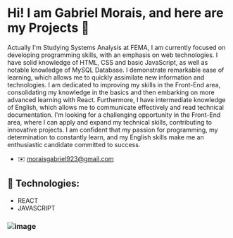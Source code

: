 # Hi! I am Gabriel Morais, and here are my Projects  👋

Actually I'm Studying Systems Analysis at FEMA, I am currently focused on developing programming skills, with an emphasis on web technologies. I have solid knowledge of HTML, CSS and basic JavaScript, as well as notable knowledge of MySQL Database.
I demonstrate remarkable ease of learning, which allows me to quickly assimilate new information and technologies. I am dedicated to improving my skills in the Front-End area, consolidating my knowledge in the basics and then embarking on more advanced learning with React.
Furthermore, I have intermediate knowledge of English, which allows me to communicate effectively and read technical documentation. I'm looking for a challenging opportunity in the Front-End area, where I can apply and expand my technical skills, contributing to innovative projects. I am confident that my passion for programming, my determination to constantly learn, and my English skills make me an enthusiastic candidate committed to success.

- ✉️ moraisgabriel923@gmail.com
  
 ## 🚀 Technologies:                                                         


  - REACT
  - JAVASCRIPT

 ### ![image](https://github.com/GMoraisz/GMoraisz/assets/136760261/e76fbd23-5418-42d1-a8ab-9f05f221af3e)

